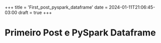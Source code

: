 +++
title = 'First_post_pyspark_dataframe'
date = 2024-01-11T21:06:45-03:00
draft = true
+++

# Primeiro Post e PySpark Dataframe
